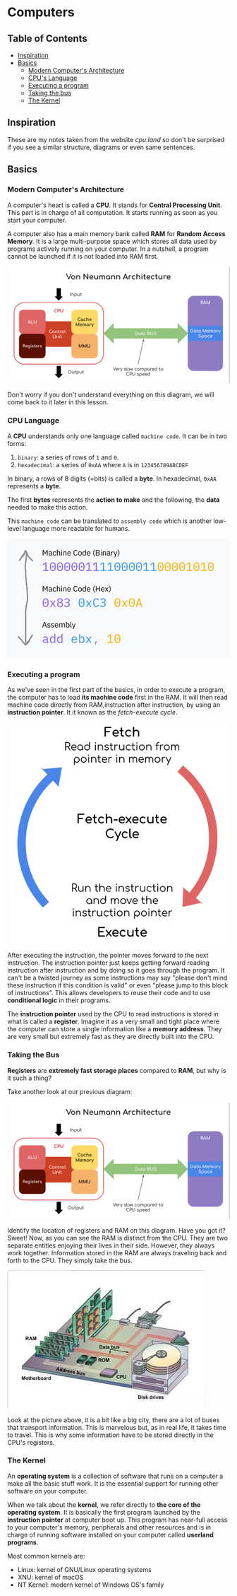 # Computers

## Table of Contents

- [Inspiration](#inspiration)
- [Basics](#basics)
    - [Modern Computer's Architecture](#modern-computers-architecture)
    - [CPU's Language](#cpu-language)
    - [Executing a program](#executing-a-program)
    - [Taking the bus](#taking-the-bus)
    - [The Kernel](#the-kernel)

## Inspiration

These are my notes taken from the website *cpu.land* so don't be surprised if you see a similar structure, diagrams or even same sentences.

## Basics

### Modern Computer's Architecture

A computer's heart is called a **CPU**. It stands for **Central Processing Unit**. This part is in charge of all computation. It starts running as soon as you start your computer.

A computer also has a main memory bank called **RAM** for **Random Access Memory**. It is a large multi-purpose space which stores all data used by programs actively running on your computer. In a nutshell, a program cannot be launched if it is not loaded into RAM first.

![modern-computers-architecture](/fundamentals/computers/resources/computer-modern-architecture.png)

Don't worry if you don't understand everything on this diagram, we will come back to it later in this lesson.

### CPU Language

A **CPU** understands only one language called `machine code`. It can be in two forms:

1. `binary`: a series of rows of `1` and `0`.
2. `hexadecimal`: a series of `0xAA` where `A` is in `123456789ABCDEF`

In binary, a rows of 8 digits (=bits) is called a **byte**.
In hexadecimal, `0xAA` represents a **byte**.

The first **bytes** represents the **action to make** and the following, the **data** needed to make this action.

This `machine code` can be translated to `assembly code` which is another low-level language more readable for humans.

![cpu-language](/fundamentals/computers/resources/cpu-language.png)

### Executing a program

As we've seen in the first part of the basics, in order to execute a program, the computer has to load **its machine code** first in the RAM. It will then read machine code directly from RAM,instruction after instruction, by using an **instruction pointer**. It it known as the *fetch-execute cycle*.

![fetch-execute-cycle](/fundamentals/computers/resources/fetch-execute-cycle.png)

After executing the instruction, the pointer moves forward to the next instruction. The instruction pointer just keeps getting forward reading instruction after instruction and by doing so it goes through the program. It can't be a twisted journey as some instructions may say "please don't mind these instruction if this condition is valid" or even "please jump to this block of instructions". This allows developers to reuse their code and to use **conditional logic** in their programs.

The **instruction pointer** used by the CPU to read instructions is stored in what is called a **register**. Imagine it as a very small and tight place where the computer can store a single information like a **memory address**. They are very small but extremely fast as they are directly built into the CPU.

### Taking the Bus

**Registers** are **extremely fast storage places** compared to **RAM**, but why is it such a thing?

Take another look at our previous diagram:

![modern-computers-architecture](/fundamentals/computers/resources/computer-modern-architecture.png)

Identify the location of registers and RAM on this diagram. Have you got it? Sweet! Now, as you can see the RAM is distinct from the CPU. They are two separate entities enjoying their lives in their side. However, they always work together. Information stored in the RAM are always traveling back and forth to the CPU. They simply take the bus.

![computer-buses](/fundamentals/computers/resources/computer-buses.png)

Look at the picture above, it is a bit like a big city, there are a lot of buses that transport information. This is marvelous but, as in real life, it takes time to travel. This is why some information have to be stored directly in the CPU's registers.

### The Kernel

An **operating system** is a collection of software that runs on a computer a make all the basic stuff work. It is the essential support for running other software on your computer.

When we talk about the **kernel**, we refer directly to **the core of the operating system**. It is basically the first program launched by the **instruction pointer** at computer boot up. This program has near-full access to your computer's memory, peripherals and other resources and is in charge of running software installed on your computer called **userland programs**.

Most common kernels are:
- Linux: kernel of GNU/Linux operating systems
- XNU: kernel of macOS
- NT Kernel: modern kernel of Windows OS's family